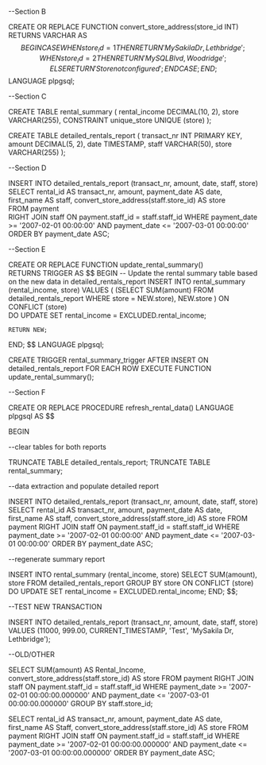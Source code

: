 --Section B

CREATE OR REPLACE FUNCTION convert_store_address(store_id INT) 
RETURNS VARCHAR AS $$
BEGIN
    CASE 
        WHEN store_id = 1 THEN
            RETURN 'MySakila Dr, Lethbridge';
        WHEN store_id = 2 THEN
            RETURN 'MySQL Blvd, Woodridge';
        ELSE
            RETURN 'Store not configured';
    END CASE;
END;
$$ LANGUAGE plpgsql;


 
--Section C 

CREATE TABLE rental_summary (
rental_income DECIMAL(10, 2),
store VARCHAR(255),
CONSTRAINT unique_store UNIQUE (store)
);

CREATE TABLE detailed_rentals_report ( 
transact_nr INT PRIMARY KEY, 
amount DECIMAL(5, 2), 
date TIMESTAMP, 
staff VARCHAR(50), 
store VARCHAR(255) 
); 

--Section D

INSERT INTO detailed_rentals_report (transact_nr, amount, date, staff, store) 
SELECT rental_id AS transact_nr, amount, payment_date AS date, first_name AS staff, convert_store_address(staff.store_id) AS store   
FROM payment   
RIGHT JOIN staff ON payment.staff_id = staff.staff_id  WHERE payment_date >= '2007-02-01 00:00:00' AND payment_date <= '2007-03-01 00:00:00'   
ORDER BY payment_date ASC; 

--Section E 

CREATE OR REPLACE FUNCTION update_rental_summary()  
RETURNS TRIGGER AS $$ 
BEGIN 
    -- Update the rental summary table based on the new data in detailed_rentals_report
    INSERT INTO rental_summary (rental_income, store) 
    VALUES (
        (SELECT SUM(amount) FROM detailed_rentals_report WHERE store = NEW.store),
        NEW.store
    )
    ON CONFLICT (store)  
    DO UPDATE SET rental_income = EXCLUDED.rental_income; 

    RETURN NEW; 
END; 
$$ LANGUAGE plpgsql; 

CREATE TRIGGER rental_summary_trigger 
AFTER INSERT ON detailed_rentals_report 
FOR EACH ROW 
EXECUTE FUNCTION update_rental_summary(); 


--Section F

CREATE OR REPLACE PROCEDURE refresh_rental_data() 
LANGUAGE plpgsql 
AS $$ 

BEGIN 

--clear tables for both reports 

TRUNCATE TABLE detailed_rentals_report; 
TRUNCATE TABLE rental_summary; 

--data extraction and populate detailed report 

INSERT INTO detailed_rentals_report (transact_nr, amount, date, staff, store) 
SELECT rental_id AS transact_nr, amount, payment_date AS date, first_name AS staff, convert_store_address(staff.store_id) AS store 
FROM payment 
RIGHT JOIN staff ON payment.staff_id = staff.staff_id 
WHERE payment_date >= '2007-02-01 00:00:00' AND payment_date <= '2007-03-01 00:00:00' 
ORDER BY payment_date ASC; 

--regenerate summary report 

INSERT INTO rental_summary (rental_income, store) 
SELECT SUM(amount), store 
FROM detailed_rentals_report 
GROUP BY store
ON CONFLICT (store)
DO UPDATE SET rental_income = EXCLUDED.rental_income;
END; 
$$; 



--TEST NEW TRANSACTION 

INSERT INTO detailed_rentals_report (transact_nr, amount, date, staff, store)
VALUES (11000, 999.00, CURRENT_TIMESTAMP, 'Test', 'MySakila Dr, Lethbridge');





--OLD/OTHER

SELECT SUM(amount) AS Rental_Income, convert_store_address(staff.store_id) AS store 
FROM payment 
RIGHT JOIN staff ON payment.staff_id = staff.staff_id 
WHERE payment_date >= '2007-02-01 00:00:00.000000' AND payment_date <= '2007-03-01 00:00:00.000000' 
GROUP BY staff.store_id; 


SELECT rental_id AS transact_nr, amount, payment_date AS date, first_name AS Staff, convert_store_address(staff.store_id) AS store 
FROM payment 
RIGHT JOIN staff ON payment.staff_id = staff.staff_id 
WHERE payment_date >= '2007-02-01 00:00:00.000000' AND payment_date <= '2007-03-01 00:00:00.000000' 
ORDER BY payment_date ASC; 


